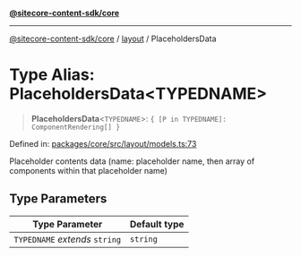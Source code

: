 [**@sitecore-content-sdk/core**](../../README.md)

***

[@sitecore-content-sdk/core](../../README.md) / [layout](../README.md) / PlaceholdersData

# Type Alias: PlaceholdersData\<TYPEDNAME\>

> **PlaceholdersData**\<`TYPEDNAME`\>: `{ [P in TYPEDNAME]: ComponentRendering[] }`

Defined in: [packages/core/src/layout/models.ts:73](https://github.com/Sitecore/xmc-jss-dev/blob/d7b466243452103e100673b5863a2d80ef6e68eb/packages/core/src/layout/models.ts#L73)

Placeholder contents data (name: placeholder name, then array of components within that placeholder name)

## Type Parameters

| Type Parameter | Default type |
| ------ | ------ |
| `TYPEDNAME` *extends* `string` | `string` |
